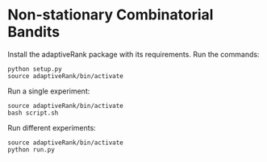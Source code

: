 # Non-stationary Combinatorial Bandits
Install the adaptiveRank package with its requirements. Run the commands:
```
python setup.py
source adaptiveRank/bin/activate
```

Run a single experiment:
```
source adaptiveRank/bin/activate
bash script.sh
```

Run different experiments:
```
source adaptiveRank/bin/activate
python run.py
```
